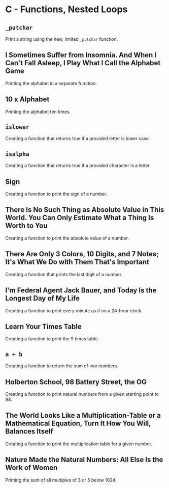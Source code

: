 # C - Functions, Nested Loops

## `_putchar`
Print a string using the new, limited `_putchar` function.

## I Sometimes Suffer from Insomnia. And When I Can't Fall Asleep, I Play What I Call the Alphabet Game
Printing the alphabet in a separate function.

## 10 x Alphabet
Printing the alphabet ten times.

## `islower`
Creating a function that returns true if a provided letter is lower case.

## `isalpha`
Creating a function that returns true if a provided character is a letter.

## Sign
Creating a function to print the sign of a number.

## There Is No Such Thing as Absolute Value in This World. You Can Only Estimate What a Thing Is Worth to You
Creating a function to print the absolute value of a number.

## There Are Only 3 Colors, 10 Digits, and 7 Notes; It's What We Do with Them That's Important
Creating a function that prints the last digit of a number.

## I'm Federal Agent Jack Bauer, and Today Is the Longest Day of My Life
Creating a function to print every minute as if on a 24-hour clock.

## Learn Your Times Table
Creating a function to print the 9 times table.

## `a + b`
Creating a function to return the sum of two numbers.

## Holberton School, 98 Battery Street, the OG
Creating a function to print natural numbers from a given starting point to 98.

## The World Looks Like a Multiplication-Table or a Mathematical Equation, Turn It How You Will, Balances Itself
Creating a function to print the multiplication table for a given number.

## Nature Made the Natural Numbers: All Else Is the Work of Women
Printing the sum of all multiples of 3 or 5 below 1024.

